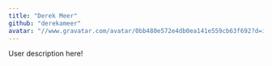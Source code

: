 ```yaml
---
title: "Derek Meer"
github: "derekameer"
avatar: "//www.gravatar.com/avatar/0bb480e572e4db0ea141e559cb63f692?d=identicon"
---
```


User description here!
